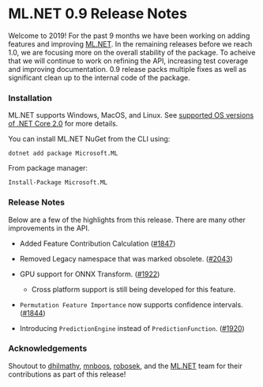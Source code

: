 # ML.NET 0.9 Release Notes

Welcome to 2019! For the past 9 months we have been working on adding features and improving [ML.NET](https://aka.ms/mlnet). In the remaining releases before we reach 1.0, we are focusing more on the overall stability of the package. To acheive that we will continue to work on refining the API, increasing test coverage and improving documentation. 0.9 release packs multiple fixes as well as significant clean up to the internal code of the package.

### Installation

ML.NET supports Windows, MacOS, and Linux. See [supported OS versions of .NET
Core
2.0](https://github.com/dotnet/core/blob/master/release-notes/2.0/2.0-supported-os.md)
for more details.

You can install ML.NET NuGet from the CLI using:
```
dotnet add package Microsoft.ML
```

From package manager:
```
Install-Package Microsoft.ML
```

### Release Notes

Below are a few of the highlights from this release. There are many other improvements in the API.

* Added Feature Contribution Calculation
  ([#1847](https://github.com/dotnet/machinelearning/pull/1847))

* Removed Legacy namespace that was marked obsolete.
  ([#2043](https://github.com/dotnet/machinelearning/pull/2043))

* GPU support for ONNX Transform.
  ([#1922](https://github.com/dotnet/machinelearning/pull/1922))

    * Cross platform support is still being developed for this feature.

* `Permutation Feature Importance` now supports confidence intervals.
  ([#1844](https://github.com/dotnet/machinelearning/pull/1844))

* Introducing `PredictionEngine` instead of `PredictionFunction`.
  ([#1920](https://github.com/dotnet/machinelearning/pull/1920))
  
### Acknowledgements

Shoutout to [dhilmathy](https://github.com/dhilmathy),
[mnboos](https://github.com/mnboos),
[robosek](https://github.com/robosek), and the [ML.NET](https://aka.ms/mlnet) team for their
contributions as part of this release!